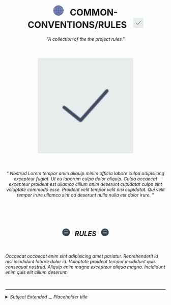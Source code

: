 <h1 class="hero__subject--rules" align="center">
  <img src="../../../../assets/media/icons/vendors/flat__internet.svg" width="32px" /> &nbsp;
  <b>COMMON-CONVENTIONS/RULES</b> &nbsp;
  <img src="../../../../assets/media/icons/vendors/flat__checked.svg" width="32px" />
</h1>

<div class="hero__main--rules" align="center">
  <i>
  "A collection of the the project rules."
  </i>
  <br />
  <br />
  <br />
  <br />
  <img
  src="../../../../assets/media/icons/vendors/flat__checked.svg"
  alt="placeholder main hero image"
  width="300px"
  />
  <br />
  <br />
  <br />
  <br />
  <q>
    <i>
    Nostrud Lorem tempor anim aliquip minim officia labore culpa adipisicing excepteur fugiat. Ut eu laborum culpa dolor aliquip. Culpa occaecat excepteur proident est ullamco cillum anim deserunt cupidatat culpa sint voluptate commodo esse. Proident velit tempor velit nisi cupidatat. Qui velit tempor irure ullamco sint ad deserunt nulla nulla est dolor irure.
    <i/>
  </q>
</div>

<br/>
<br/>
<br/>
<br/>
<h2 class="heading__subcat-title--rules---v01" align="center">
  <img src="../../../../assets/media/icons/vendors/flat__menu.svg" width="24px" /> &nbsp;
  <b>RULES</b> &nbsp;
  <img src="../../../../assets/media/icons/vendors/flat__menu.svg" width="24px" />
</h2>
<br/>

Occaecat occaecat enim sint adipisicing amet pariatur. Reprehenderit id nisi incididunt labore dolor id. Voluptate proident tempor incididunt quis consequat nostrud. Aliquip enim magna excepteur aliqua magna. Incididunt enim quis elit cillum deserunt.

<br/>

---

<details>
  <summary><i>Subject Extended ⚊ Placeholder title</i></summary>

---

<br/>

Occaecat occaecat enim sint adipisicing amet pariatur. Reprehenderit id nisi incididunt labore dolor id. Voluptate proident tempor incididunt quis consequat nostrud. Aliquip enim magna excepteur aliqua magna. Incididunt enim quis elit cillum deserunt.

<br/>

</details>

